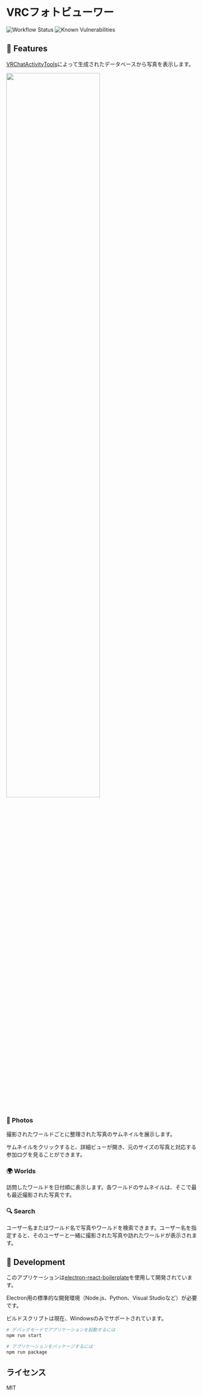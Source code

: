 # VRCフォトビューワー

![Workflow Status](https://github.com/vayacico/vrc-photo-viewer/actions/workflows/commit.yml/badge.svg)
![Known Vulnerabilities](https://snyk.io/test/github/vayacico/vrc-photo-viewer/badge.svg)

## 📘 Features

[VRChatActivityTools](https://booth.pm/ja/items/1690568)によって生成されたデータベースから写真を表示します。

<img src="https://user-images.githubusercontent.com/11732151/214317314-dded4414-b70a-41e3-878e-554c3cbabab4.png" width="70%">

### 📸 Photos

撮影されたワールドごとに整理された写真のサムネイルを展示します。

サムネイルをクリックすると、詳細ビューが開き、元のサイズの写真と対応する参加ログを見ることができます。

### 🌍 Worlds

訪問したワールドを日付順に表示します。各ワールドのサムネイルは、そこで最も最近撮影された写真です。

### 🔍 Search

ユーザー名またはワールド名で写真やワールドを検索できます。ユーザー名を指定すると、そのユーザーと一緒に撮影された写真や訪れたワールドが表示されます。

## 👷 Development

このアプリケーションは[electron-react-boilerplate](https://electron-react-boilerplate.js.org)を使用して開発されています。

Electron用の標準的な開発環境（Node.js、Python、Visual Studioなど）が必要です。

ビルドスクリプトは現在、Windowsのみでサポートされています。

```bash
# デバッグモードでアプリケーションを起動するには
npm run start

# アプリケーションをパッケージするには
npm run package
```

## ライセンス

MIT

